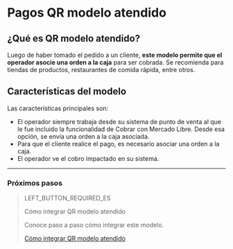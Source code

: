 # Pagos QR modelo atendido

## ¿Qué es QR modelo atendido?

Luego de haber tomado el pedido a un cliente, **este modelo permite que el operador asocie una orden a la caja** para ser cobrada. 
Se recomienda para tiendas de productos, restaurantes de comida rápida, entre otros.

## Características del modelo

Las características principales son: 

- El operador siempre trabaja desde su sistema de punto de venta al que le fue incluido la funcionalidad de Cobrar con Mercado Libre. Desde esa opción, se envía una orden a la caja asociada. 
- Para que el cliente realice el pago, es necesario asociar una orden a la caja. 
- El operador ve el cobro impactado en su sistema.

---

### Próximos pasos

> LEFT_BUTTON_REQUIRED_ES
>
> Cómo integrar QR modelo atendido
>
> Conoce paso a paso cómo integrar este modelo.
>
> [Cómo integrar QR modelo atendido](https://www.mercadopago[FAKER][URL][DOMAIN]/developers/es/guides/in-person-payments/qr-code/qr-attended/integrations)
